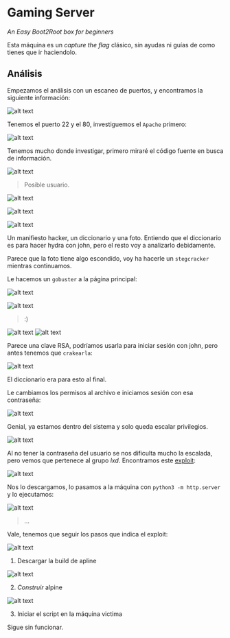 # Gaming Server

_An Easy Boot2Root box for beginners_

Esta máquina es un _capture the flag_ clásico, sin ayudas ni guías de como tienes que ir haciendolo.

## Análisis

Empezamos el análisis con un escaneo de puertos, y encontramos la siguiente información:

![alt text](img/image.png)

Tenemos el puerto 22 y el 80, investiguemos el `Apache` primero:

![alt text](img/image-1.png)

Tenemos mucho donde investigar, primero miraré el código fuente en busca de información.

![alt text](img/image-2.png)
> Posible usuario.

![alt text](img/image-3.png)

![alt text](img/image-4.png)

![alt text](img/image-5.png)

Un manifiesto hacker, un diccionario y una foto. Entiendo que el diccionario es para hacer hydra con john, pero el resto voy a analizarlo debidamente.

Parece que la foto tiene algo escondido, voy ha hacerle un `stegcracker` mientras continuamos.

Le hacemos un `gobuster` a la página principal:

![alt text](img/image-6.png)

![alt text](img/image-7.png)
> :)

![alt text](img/image-8.png)
![alt text](img/image-9.png)

Parece una clave RSA, podríamos usarla para iniciar sesión con john, pero antes tenemos que `crakearla`:

![alt text](img/image-10.png)

El diccionario era para esto al final.

Le cambiamos los permisos al archivo e iniciamos sesión con esa contraseña:

![alt text](img/image-11.png)

Genial, ya estamos dentro del sistema y solo queda escalar privilegios.

![alt text](img/image-12.png)

Al no tener la contraseña del usuario se nos dificulta mucho la escalada, pero vemos que pertenece al grupo _lxd_. Encontramos este [exploit](https://www.exploit-db.com/exploits/46978):

![alt text](img/image-13.png)

Nos lo descargamos, lo pasamos a la máquina con `python3 -m http.server` y lo ejecutamos:

![alt text](img/image-14.png)
> ...

Vale, tenemos que seguir los pasos que indica el exploit:

![alt text](img/image-15.png)

1. Descargar la build de apline

![alt text](img/image-16.png)

2. _Construir_ alpine

![alt text](img/image-17.png)

3. Iniciar el script en la máquina victima

Sigue sin funcionar.